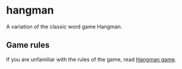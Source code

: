 # hangman
A variation of the classic word game Hangman. 

##  Game rules
If you are unfamiliar with the rules of the game, read [Hangman game](http://en.wikipedia.org/wiki/Hangman_(game)​).
